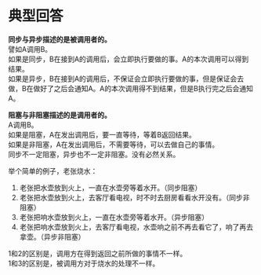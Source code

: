 # 典型回答
**同步与异步描述的是被调用者的。**<br />譬如A调用B。<br />如果是同步，B在接到A的调用后，会立即执行要做的事。A的本次调用可以得到结果。<br />如果是异步，B在接到A的调用后，不保证会立即执行要做的事，但是保证会去做，B在做好了之后会通知A。A的本次调用得不到结果，但是B执行完之后会通知A。

**阻塞与非阻塞描述的是调用者的。**<br />A调用B。<br />如果是阻塞，A在发出调用后，要一直等待，等着B返回结果。<br />如果是非阻塞，A在发出调用后，不需要等待，可以去做自己的事情。<br />同步不一定阻塞，异步也不一定非阻塞。没有必然关系。

举个简单的例子，老张烧水：

1. 老张把水壶放到火上，一直在水壶旁等着水开。（同步阻塞）
2. 老张把水壶放到火上，去客厅看电视，时不时去厨房看看水开没有。（同步非阻塞）
3. 老张把响水壶放到火上，一直在水壶旁等着水开。（异步阻塞）
4. 老张把响水壶放到火上，去客厅看电视，水壶响之前不再去看它了，响了再去拿壶。（异步非阻塞）

1和2的区别是，调用方在得到返回之前所做的事情不一样。<br />1和3的区别是，被调用方对于烧水的处理不一样。
